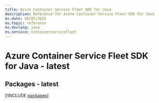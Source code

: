 ```yaml
---
title: Azure Container Service Fleet SDK for Java
description: Reference for Azure Container Service Fleet SDK for Java
ms.date: 08/07/2025
ms.topic: reference
ms.devlang: java
ms.service: containerservicefleet
---
```

# Azure Container Service Fleet SDK for Java - latest
## Packages - latest
[!INCLUDE [packages](container-service-fleet-index.md)]